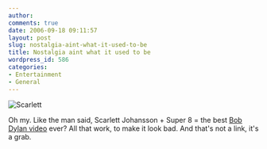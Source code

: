 ```yaml
---
author:
comments: true
date: 2006-09-18 09:11:57
layout: post
slug: nostalgia-aint-what-it-used-to-be
title: Nostalgia aint what it used to be
wordpress_id: 586
categories:
- Entertainment
- General
---
```


![Scarlett](http://jeremycherfas.net/uploads/Scarlett.jpg)

Oh my. Like the man said, Scarlett Johansson + Super 8 = the best [Bob Dylan video](http://www.boardsmag.com/screeningroom/musicvideos/3294/) ever? All that work, to make it look bad. And that's not a link, it's a grab.
